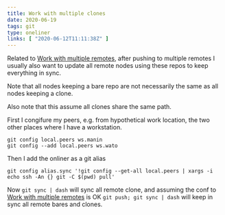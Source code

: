 ```yaml
---
title: Work with multiple clones
date: 2020-06-19
tags: git
type: oneliner
links: [ "2020-06-12T11:11:38Z" ]
---
```


[Work with multiple remotes]: 2020-06-12T11_11_38Z.md

Related to [Work with multiple remotes][], after pushing to multiple
remotes I usually also want to update all remote nodes using these
repos to keep everything in sync.

Note that all nodes keeping a bare repo are not necessarily the same
as all nodes keeping a clone.

Also note that this assume all clones share the same path.

First I congifure my peers, e.g. from hypothetical work location, the
two other places where I have a workstation.

```
git config local.peers ws.manin
git config --add local.peers ws.wato
```

Then I add the onliner as a git alias

```
git config alias.sync '!git config --get-all local.peers | xargs -i echo ssh -An {} git -C $(pwd) pull'
```

Now `git sync | dash` will sync all remote clone, and assuming the
conf to [Work with multiple remotes][] is OK `git push; git sync | dash` will
keep in sync all remote bares and clones.
